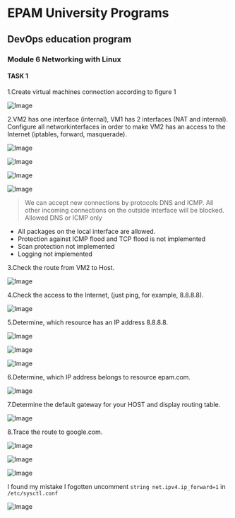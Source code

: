 # EPAM University Programs

## DevOps education program
### Module 6 Networking with Linux 


#### TASK 1
1.Create virtual machines connection according to figure 1

![Image](https://github.com/Twicer/DevOps_online_Dnipro_2020Q42021Q1/blob/master/m6/task6.1/screens/main.jpg)

2.VM2 has one interface (internal), VM1 has 2 interfaces (NAT and internal). Configure  all networkinterfaces in order to make VM2 has an access to the Internet (iptables, forward, masquerade).

![Image](https://github.com/Twicer/DevOps_online_Dnipro_2020Q42021Q1/blob/master/m6/task6.1/screens/0.png)

![Image](https://github.com/Twicer/DevOps_online_Dnipro_2020Q42021Q1/blob/master/m6/task6.1/screens/0a.png)

![Image](https://github.com/Twicer/DevOps_online_Dnipro_2020Q42021Q1/blob/master/m6/task6.1/screens/2a.png)

![Image](https://github.com/Twicer/DevOps_online_Dnipro_2020Q42021Q1/blob/master/m6/task6.1/screens/2b.png)

>We can accept new connections by protocols DNS and ICMP. All other incoming connections on the outside interface will be blocked. Allowed DNS or ICMP only

* All packages on the local interface are allowed.
* Protection against ICMP flood and TСP flood is not implemented
* Scan protection not implemented
* Logging not implemented

3.Check the route from VM2 to Host.

![Image](https://github.com/Twicer/DevOps_online_Dnipro_2020Q42021Q1/blob/master/m6/task6.1/screens/3.png)

4.Check the access to the Internet, (just ping, for example, 8.8.8.8).

![Image](https://github.com/Twicer/DevOps_online_Dnipro_2020Q42021Q1/blob/master/m6/task6.1/screens/4.png)

5.Determine, which  resource has an IP address 8.8.8.8.

![Image](https://github.com/Twicer/DevOps_online_Dnipro_2020Q42021Q1/blob/master/m6/task6.1/screens/5a.png)

![Image](https://github.com/Twicer/DevOps_online_Dnipro_2020Q42021Q1/blob/master/m6/task6.1/screens/5b.png)

![Image](https://github.com/Twicer/DevOps_online_Dnipro_2020Q42021Q1/blob/master/m6/task6.1/screens/5c.png)

6.Determine, which  IP address belongs to resource epam.com.

![Image](https://github.com/Twicer/DevOps_online_Dnipro_2020Q42021Q1/blob/master/m6/task6.1/screens/6.png)

7.Determine the default gateway for your HOST and display routing table. 

![Image](https://github.com/Twicer/DevOps_online_Dnipro_2020Q42021Q1/blob/master/m6/task6.1/screens/7.png)

8.Trace the route to google.com. 

![Image](https://github.com/Twicer/DevOps_online_Dnipro_2020Q42021Q1/blob/master/m6/task6.1/screens/8.png)

![Image](https://github.com/Twicer/DevOps_online_Dnipro_2020Q42021Q1/blob/master/m6/task6.1/screens/9.png)

![Image](https://github.com/Twicer/DevOps_online_Dnipro_2020Q42021Q1/blob/master/m6/task6.1/screens/9b.png)

I found my mistake I fogotten uncomment ```string net.ipv4.ip_forward=1``` in ```/etc/sysctl.conf```

![Image](https://github.com/Twicer/DevOps_online_Dnipro_2020Q42021Q1/blob/master/m6/task6.1/screens/10.png)
